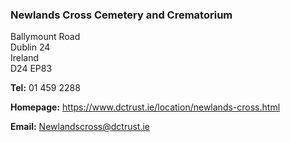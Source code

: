 ###  Newlands Cross Cemetery and Crematorium

Ballymount Road  
Dublin 24  
Ireland  
D24 EP83

**Tel:** 01 459 2288

**Homepage:** [ https://www.dctrust.ie/location/newlands-cross.html
](https://www.dctrust.ie/location/newlands-cross.html)

**Email:** [ Newlandscross@dctrust.ie ](mailto:Newlandscross@dctrust.ie)
